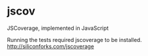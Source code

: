 jscov
=====

JSCoverage, implemented in JavaScript


Running the tests required jscoverage to be installed. http://siliconforks.com/jscoverage


